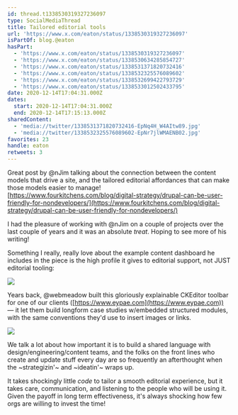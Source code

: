 ```yaml
---
id: thread.t1338530319327236097
type: SocialMediaThread
title: Tailored editorial tools
url: 'https://www.x.com/eaton/status/1338530319327236097'
isPartOf: blog.@eaton
hasPart:
  - 'https://www.x.com/eaton/status/1338530319327236097'
  - 'https://www.x.com/eaton/status/1338530634285854727'
  - 'https://www.x.com/eaton/status/1338531371820732416'
  - 'https://www.x.com/eaton/status/1338532325576089602'
  - 'https://www.x.com/eaton/status/1338532699422793729'
  - 'https://www.x.com/eaton/status/1338533012502433795'
date: 2020-12-14T17:04:31.000Z
dates:
  start: 2020-12-14T17:04:31.000Z
  end: 2020-12-14T17:15:13.000Z
sharedContent:
  - 'media://twitter/1338531371820732416-EpNq4H_W4AItw89.jpg'
  - 'media://twitter/1338532325576089602-EpNr7jlWMAENB02.jpg'
favorites: 23
handle: eaton
retweets: 3
---
```

Great post by @nJim talking about the connection between the content models that drive a site, and the tailored editorial affordances that can make those models easier to manage! [https://www.fourkitchens.com/blog/digital-strategy/drupal-can-be-user-friendly-for-nondevelopers/](https://www.fourkitchens.com/blog/digital-strategy/drupal-can-be-user-friendly-for-nondevelopers/)

I had the pleasure of working with @nJim on a couple of projects over the last couple of years and it was an absolute *treat*. Hoping to see more of his writing!

Something I really, really love about the example content dashboard he includes in the piece is the high profile it gives to editorial support, not JUST editorial tooling:

![](media://twitter/1338531371820732416-EpNq4H_W4AItw89.jpg)

Years back, @webmeadow built this gloriously explainable CKEditor toolbar for one of our clients ([https://www.eypae.com](https://www.eypae.com)) — it let them build longform case studies w/embedded structured modules, with the same conventions they'd use to insert images or links.

![](media://twitter/1338532325576089602-EpNr7jlWMAENB02.jpg)

We talk a lot about how important it is to build a shared language with design/engineering/content teams, and the folks on the front lines who create and update stuff every day are so frequently an afterthought when the ~strategizin'~ and ~ideatin'~ wraps up.

It takes shockingly little *code* to tailor a smooth editorial experience, but it takes care, communication, and listening to the people who will be using it. Given the payoff in long term effectiveness, it's always shocking how few orgs are willing to invest the time!
